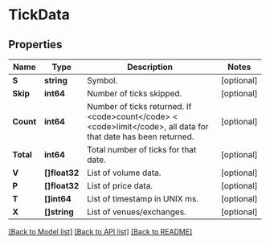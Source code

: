 # TickData

## Properties

Name | Type | Description | Notes
------------ | ------------- | ------------- | -------------
**S** | **string** | Symbol. | [optional] 
**Skip** | **int64** | Number of ticks skipped. | [optional] 
**Count** | **int64** | Number of ticks returned. If &lt;code&gt;count&lt;/code&gt; &lt; &lt;code&gt;limit&lt;/code&gt;, all data for that date has been returned. | [optional] 
**Total** | **int64** | Total number of ticks for that date. | [optional] 
**V** | **[]float32** | List of volume data. | [optional] 
**P** | **[]float32** | List of price data. | [optional] 
**T** | **[]int64** | List of timestamp in UNIX ms. | [optional] 
**X** | **[]string** | List of venues/exchanges. | [optional] 

[[Back to Model list]](../README.md#documentation-for-models) [[Back to API list]](../README.md#documentation-for-api-endpoints) [[Back to README]](../README.md)


